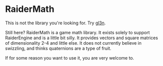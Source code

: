 RaiderMath
==========

This is not the library you're looking for. Try [gl3n](https://github.com/Dav1dde/gl3n).

Still here? RaiderMath is a game math library. It exists solely to support RaiderEngine and is a little bit silly. It provides vectors and square matrices of dimensionality 2-4 and little else. It does not currently believe in swizzling, and thinks quaternions are a type of fruit.

If for some reason you want to use it, you are very welcome to.